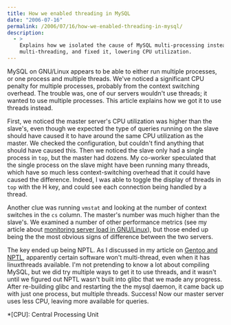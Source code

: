 ```yaml
---
title: How we enabled threading in MySQL
date: "2006-07-16"
permalink: /2006/07/16/how-we-enabled-threading-in-mysql/
description:
  - >
    Explains how we isolated the cause of MySQL multi-processing instead of
    multi-threading, and fixed it, lowering CPU utilization.
---
```

MySQL on GNU/Linux appears to be able to either run multiple processes, or one process and multiple threads. We've noticed a significant CPU penalty for multiple processes, probably from the context switching overhead. The trouble was, one of our servers wouldn't use threads; it wanted to use multiple processes. This article explains how we got it to use threads instead.

First, we noticed the master server's CPU utilization was higher than the slave's, even though we expected the type of queries running on the slave should have caused it to have around the same CPU utilization as the master. We checked the configuration, but couldn't find anything that should have caused this. Then we noticed the slave only had a single process in `top`, but the master had dozens. My co-worker speculated that the single process on the slave might have been running many threads, which have so much less context-switching overhead that it could have caused the difference. Indeed, I was able to toggle the display of threads in `top` with the H key, and could see each connection being handled by a thread.

Another clue was running `vmstat` and looking at the number of context switches in the `cs` column. The master's number was much higher than the slave's. We examined a number of other performance metrics (see my article about [monitoring server load in GNU/Linux][1]), but those ended up being the the most obvious signs of difference between the two servers.

The key ended up being NPTL. As I discussed in my article on [Gentoo and NPTL][2], apparently certain software won't multi-thread, even when it has linuxthreads available. I'm not pretending to know a lot about compiling MySQL, but we did try multiple ways to get it to use threads, and it wasn't until we figured out NPTL wasn't built into glibc that we made any progress. After re-building glibc and restarting the the mysql daemon, it came back up with just one process, but multiple threads. Success! Now our master server uses less CPU, leaving more available for queries.

 *[CPU]: Central Processing Unit

 [1]: /blog/2006/06/08/how-to-monitor-server-load-on-gnulinux/
 [2]: /blog/2006/07/12/how-to-switch-from-linuxthreads-to-nptl-on-gentoo/
